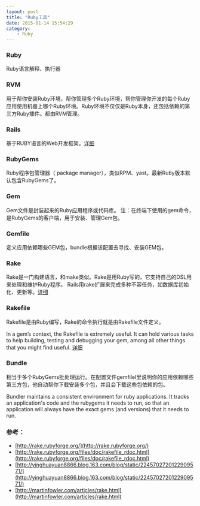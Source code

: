 ```yaml
---
layout: post
title: "Ruby工具"
date: 2015-01-14 15:54:29
category:
    - Ruby
---
```


### Ruby
Ruby语言解释、执行器

### RVM
用于帮你安装Ruby环境，帮你管理多个Ruby环境，帮你管理你开发的每个Ruby应用使用机器上哪个Ruby环境。Ruby环境不仅仅是Ruby本身，还包括依赖的第三方Ruby插件。都由RVM管理。

### Rails
基于RUBY语言的Web开发框架。[详细](http://zh.wikipedia.org/wiki/Ruby_on_Rails)

### RubyGems
Ruby程序包管理器（ package manager），类似RPM、yast。最新Ruby版本默认包含RubyGems了。

### Gem
Gem文件是封装起来的Ruby应用程序或代码库。
注：在终端下使用的gem命令，是RubyGems的客户端，用于安装、管理Gem包。

### Gemfile
定义应用依赖哪些GEM包，bundle根据该配置去寻找、安装GEM包。

### Rake
Rake是一门构建语言，和make类似。Rake是用Ruby写的，它支持自己的DSL用来处理和维护Ruby程序。 Rails用rake扩展来完成多种不容任务，如数据库初始化、更新等。[详细](http://rake.rubyforge.org/)

### Rakefile
Rakefile是由Ruby编写，Rake的命令执行就是由Rakefile文件定义。

In a gem’s context, the Rakefile is extremely useful. It can hold various tasks to help building, testing and debugging your gem, among all other things that you might find useful.
[详细](http://rake.rubyforge.org/files/doc/rakefile_rdoc.html)

### Bundle
相当于多个RubyGems批处理运行。在配置文件gemfilel里说明你的应用依赖哪些第三方包，他自动帮你下载安装多个包，并且会下载这些包依赖的包。

Bundler maintains a consistent environment for ruby applications. It tracks an application's code and the rubygems it needs to run, so that an application will always have the exact gems (and versions) that it needs to run.

### 参考：
- [http://rake.rubyforge.org/](http://rake.rubyforge.org/)
- [http://rake.rubyforge.org/files/doc/rakefile_rdoc.html](http://rake.rubyforge.org/files/doc/rakefile_rdoc.html)
- [http://yinghuayuan8866.blog.163.com/blog/static/2245702720122909571/](http://yinghuayuan8866.blog.163.com/blog/static/2245702720122909571/)
- [http://martinfowler.com/articles/rake.html](http://martinfowler.com/articles/rake.html)
